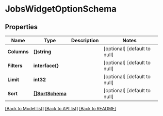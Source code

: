 # JobsWidgetOptionSchema

## Properties
Name | Type | Description | Notes
------------ | ------------- | ------------- | -------------
**Columns** | **[]string** |  | [optional] [default to null]
**Filters** | **interface{}** |  | [optional] [default to null]
**Limit** | **int32** |  | [optional] [default to null]
**Sort** | [**[]SortSchema**](SortSchema.md) |  | [optional] [default to null]

[[Back to Model list]](../README.md#documentation-for-models) [[Back to API list]](../README.md#documentation-for-api-endpoints) [[Back to README]](../README.md)


